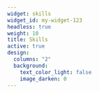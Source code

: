 ```yaml
---
widget: skills
widget_id: my-widget-123
headless: true
weight: 10
title: Skills
active: true
design:
  columns: "2"
  background:
    text_color_light: false
    image_darken: 0
---
```

